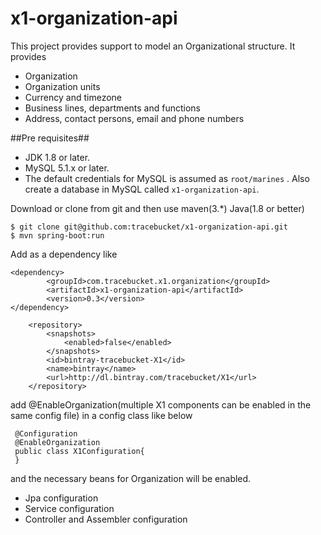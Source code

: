 # x1-organization-api

This project provides support to model an Organizational structure. It provides
 - Organization
 - Organization units
 - Currency and timezone
 - Business lines, departments and functions
 - Address, contact persons, email and phone numbers
 

##Pre requisites##
 - JDK 1.8 or later. 
 - MySQL 5.1.x or later. 
 - The default credentials for MySQL is assumed as `root/marines` . Also create a database in MySQL called `x1-organization-api`. 

Download or clone from git and then use maven(3.*) Java(1.8 or better)

    $ git clone git@github.com:tracebucket/x1-organization-api.git
    $ mvn spring-boot:run 
    
Add as a dependency like

    <dependency>
            <groupId>com.tracebucket.x1.organization</groupId>
            <artifactId>x1-organization-api</artifactId>
            <version>0.3</version>
    </dependency>
        
        <repository>
            <snapshots>
                <enabled>false</enabled>
            </snapshots>
            <id>bintray-tracebucket-X1</id>
            <name>bintray</name>
            <url>http://dl.bintray.com/tracebucket/X1</url>
        </repository>
        
 add @EnableOrganization(multiple X1 components can be enabled in the same config file) in a config class like below
 
     @Configuration
     @EnableOrganization
     public class X1Configuration{
     }
     
 
and the necessary beans for Organization will be enabled. 

 - Jpa configuration
 - Service configuration
 - Controller and Assembler configuration
